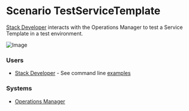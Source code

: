 # Scenario TestServiceTemplate

[Stack Developer](Actor-StackDeveloper) interacts with the Operations Manager to test a Service Template
in a test environment.

![Image](./UseCases/ManageServiceTemplate/TestServiceTemplate.png)

### Users

* [Stack Developer](Actor-StackDeveloper) - See command line [examples](Actor-StackDeveloper)

### Systems

* [Operations Manager](SubSystem-OperationsManager)

